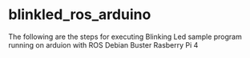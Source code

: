 # blinkled_ros_arduino
The following are the steps for executing Blinking Led sample program running on arduion with ROS Debian Buster Rasberry Pi 4
